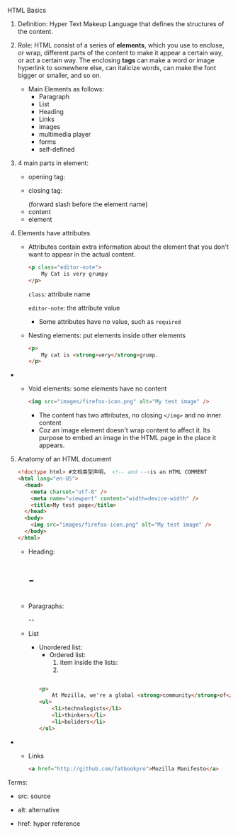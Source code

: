 HTML Basics

1. Definition: Hyper Text Makeup Language that defines the structures of the content.

2. Role: HTML consist of a series of **elements**, which you use to enclose, or wrap, different parts of the content to make it appear a certain way, or act a certain way. The enclosing **tags** can make a word or image hyperlink to somewhere else, can italicize words, can make the font bigger or smaller, and so on. 

   - Main Elements as follows:
     - Paragraph
     - List
     - Heading
     - Links
     - images
     - multimedia player
     - forms
     - self-defined

3. 4 main parts in element:

   - opening tag: <p>
   - closing tag: </p> (forward slash before the element name)
   - content 
   - element

4. Elements have attributes

   - Attributes contain extra information about the element that you don't want to appear in the actual content. 

     ```html
     <p class="editor-note">
         My Cat is very grumpy
     </p>
     ```

     `class`: attribute name

     `editor-note`: the attribute value

     - Some attributes have no value, such as `required`

   - Nesting elements: put elements inside other elements

     ```html
     <p>
         My cat is <strong>very</strong>grump.
     </p>
     ```

- - Void elements: some elements have no content

    ```html
    <img src="images/firefox-icon.png" alt="My test image" />
    
    ```

    - The content has two attributes, no closing `</img>` and no inner content
    - Coz an image element doesn't wrap content to affect it. Its purpose to embed an image in the HTML page in the place it appears. 

5. Anatomy of an HTML document

   ```html
   <!doctype html> #文档类型声明， <!-- and -->is an HTML COMMENT
   <html lang="en-US">
     <head>
       <meta charset="utf-8" />
       <meta name="viewport" content="width=device-width" />
       <title>My test page</title>
     </head>
     <body>
       <img src="images/firefox-icon.png" alt="My test image" />
     </body>
   </html>
   ```

   - Heading: <h1>-<h6>

   - Paragraphs: <p>--</p>

   - List

     - Unordered list: <ul>
     - Ordered list: <ol>
     - item inside the lists: <li>

     ```html
     
     <p>
         At Mozilla, we're a global <strong>community</strong>of</p>
     <ul>
         <li>technologists</li>
         <li>thinkers</li>
         <li>buliders</li>
     </ul>
     
     ```



- - Links

    ```html
    <a href="http://github.com/fatbookpro">Mozilla Manifesto</a>
    ```

    

Terms:

- src: source

- alt: alternative

- href: hyper reference

